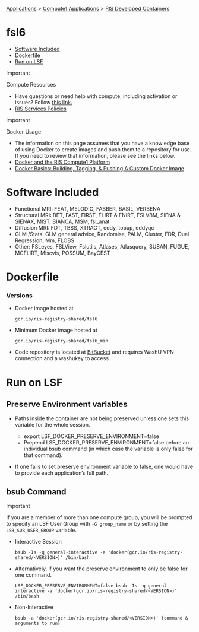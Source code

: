 
[Applications](../../../Applications.md) > [Compute1 Applications](../../Compute1%20Applications.md) > [RIS Developed Containers](../RIS%20Developed%20Containers.md)

# fsl6

- [Software Included](#software-included)
- [Dockerfile](#dockerfile)
- [Run on LSF](#run-on-lsf)

> [!IMPORTANT]
> Compute Resources
>
> - Have questions or need help with compute, including activation or issues? Follow [this link.](https://washu.atlassian.net/servicedesk/customer/portal/2/group/6/create/43)
> - [RIS Services Policies](../../../RIS%20Services%20Policies.md)

> [!IMPORTANT]
> Docker Usage
>
> - The information on this page assumes that you have a knowledge base of using Docker to create images and push them to a repository for use. If you need to review that information, please see the links below.
> - [Docker and the RIS Compute1 Platform](../../../Compute1/Docker%20and%20the%20RIS%20Compute1%20Platform.md)
> - [Docker Basics: Building, Tagging, & Pushing A Custom Docker Image](../../../Docker/Docker%20Basics_%20Building,%20Tagging,%20&%20Pushing%20A%20Custom%20Docker%20Image.md)

# Software Included

- Functional MRI: FEAT, MELODIC, FABBER, BASIL, VERBENA
- Structural MRI: BET, FAST, FIRST, FLIRT & FNIRT, FSLVBM, SIENA & SIENAX, MIST, BIANCA, MSM, fsl\_anat
- Diffusion MRI: FDT, TBSS, XTRACT, eddy, topup, eddyqc
- GLM /Stats: GLM general advice, Randomise, PALM, Cluster, FDR, Dual Regression, Mm, FLOBS
- Other: FSLeyes, FSLView, Fslutils, Atlases, Atlasquery, SUSAN, FUGUE, MCFLIRT, Miscvis, POSSUM, BayCEST

# Dockerfile

### Versions

- Docker image hosted at

  ```
  gcr.io/ris-registry-shared/fsl6
  ```
- Minimum Docker image hosted at

  ```
  gcr.io/ris-registry-shared/fsl6_min
  ```
- Code repository is located at [BitBucket](https://bitbucket.wustl.edu/projects/RISDEV/repos/bayly-fsl/browse) and requires WashU VPN connection and a washukey to access.

# Run on LSF

## Preserve Environment variables

- Paths inside the container are not being preserved unless one sets this variable for the whole session.

  - export LSF\_DOCKER\_PRESERVE\_ENVIRONMENT=false
  - Prepend LSF\_DOCKER\_PRESERVE\_ENVIRONMENT=false before an individual bsub command (in which case the variable is only false for that command).
- If one fails to set preserve environment variable to false, one would have to provide each application’s full path.

## bsub Command

> [!IMPORTANT]
> If you are a member of more than one compute group, you will be prompted to specify an LSF User Group with `-G group_name` or by setting the `LSB_SUB_USER_GROUP` variable.

- Interactive Session

  ```
  bsub -Is -q general-interactive -a 'docker(gcr.io/ris-registry-shared/<VERSION>)' /bin/bash
  ```
- Alternatively, if you want the preserve environment to only be false for one command.

  ```
  LSF_DOCKER_PRESERVE_ENVIRONMENT=false bsub -Is -q general-interactive -a 'docker(gcr.io/ris-registry-shared/<VERSION>)' /bin/bash
  ```
- Non-Interactive

  ```
  bsub -a 'docker(gcr.io/ris-registry-shared/<VERSION>)' {command & arguments to run}
  ```
